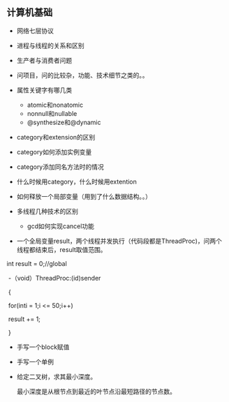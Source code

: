 ## 计算机基础

- 网络七层协议
- 进程与线程的关系和区别
- 生产者与消费者问题
- 问项目，问的比较杂，功能、技术细节之类的。。

- 属性关键字有哪几类
  - atomic和nonatomic
  - nonnull和nullable
  - @synthesize和@dynamic
- category和extension的区别
- category如何添加实例变量
- category添加同名方法时的情况
- 什么时候用category，什么时候用extention
- 如何释放一个局部变量（用到了什么数据结构。。）
- 多线程几种技术的区别
  - gcd如何实现cancel功能
- 一个全局变量result，两个线程并发执行（代码段都是ThreadProc)，问两个线程都结束后，result取值范围。

 int result = 0;//global

​        -（void）ThreadProc:(id)sender

​        {

​              for(inti = 1;i <= 50;i++)

​                   result += 1;

​        }

- 手写一个block赋值

- 手写一个单例

- 给定二叉树，求其最小深度。
  
  
  最小深度是从根节点到最近的叶节点沿最短路径的节点数。

